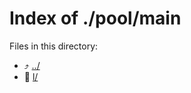 
# Index of ./pool/main
Files in this directory:
- :arrow_heading_up: [../](../)
- :file_folder: [l/](l/)
